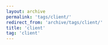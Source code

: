 ```yaml
---
layout: archive
permalink: 'tags/client/'
redirect_from: 'archive/tags/client/'
title: 'client'
tag: 'client'
---
```

